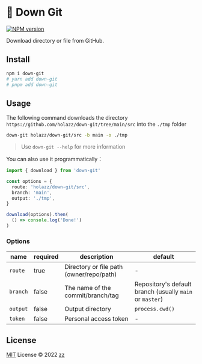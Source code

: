 # 🐙 Down Git

[![NPM version](https://img.shields.io/npm/v/down-git?color=b43b4f&label=)](https://www.npmjs.com/package/down-git)

Download directory or file from GitHub.

## Install

```bash
npm i down-git
# yarn add down-git
# pnpm add down-git
```

## Usage

The following command downloads the directory `https://github.com/holazz/down-git/tree/main/src` into the `./tmp` folder

``` bash
down-git holazz/down-git/src -b main -o ./tmp
```

> Use `down-git --help` for more information

You can also use it programmatically：

``` ts
import { download } from 'down-git'

const options = {
  route: 'holazz/down-git/src',
  branch: 'main',
  output: './tmp',
}

download(options).then(
  () => console.log('Done!')
)
```

### Options

| name | required | description | default |
| --- | --- | --- | --- |
| `route` | true | Directory or file path (owner/repo/path)| - |
| `branch` | false | The name of the commit/branch/tag | Repository's default branch (usually `main` or `master`) |
| `output` | false | Output directory| `process.cwd()` |
| `token` | false | Personal access token| - |

## License

[MIT](./LICENSE) License © 2022 [zz](https://github.com/holazz)
